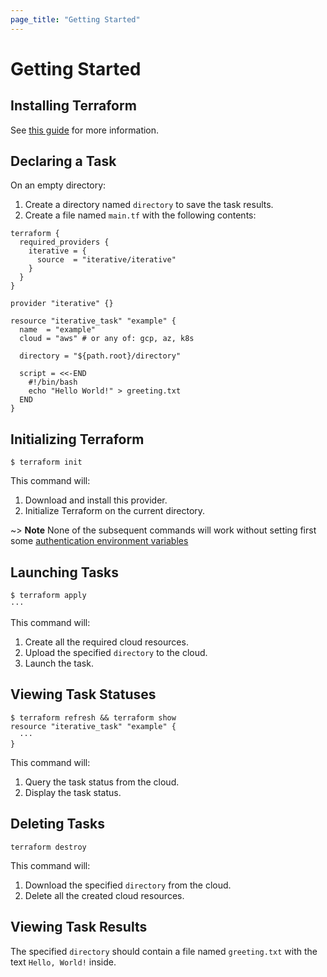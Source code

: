 ```yaml
---
page_title: "Getting Started"
---
```


# Getting Started

## Installing Terraform

See [this guide](https://learn.hashicorp.com/tutorials/terraform/install-cli#install-terraform) for more information.

## Declaring a Task

On an empty directory:
1. Create a directory named `directory` to save the task results.
2. Create a file named `main.tf` with the following contents:

```hcl
terraform {
  required_providers {
    iterative = {
      source  = "iterative/iterative"
    }
  }
}

provider "iterative" {}

resource "iterative_task" "example" {
  name  = "example"
  cloud = "aws" # or any of: gcp, az, k8s

  directory = "${path.root}/directory"

  script = <<-END
    #!/bin/bash
    echo "Hello World!" > greeting.txt
  END
}
```

## Initializing Terraform

```console
$ terraform init
```

This command will:
1. Download and install this provider.
2. Initialize Terraform on the current directory.

~> **Note** None of the subsequent commands will work without setting first some [authentication environment variables](https://registry.terraform.io/providers/iterative/iterative/latest/docs#authentication)

## Launching Tasks

```console
$ terraform apply
···
```

This command will:
1. Create all the required cloud resources.
2. Upload the specified `directory` to the cloud.
3. Launch the task.

## Viewing Task Statuses

```console
$ terraform refresh && terraform show
resource "iterative_task" "example" {
  ···
}
```

This command will:
1. Query the task status from the cloud.
2. Display the task status.

## Deleting Tasks

```console
terraform destroy
```

This command will:
1. Download the specified `directory` from the cloud.
2. Delete all the created cloud resources.

## Viewing Task Results

The specified `directory` should contain a file named `greeting.txt` with the text `Hello, World!` inside.
